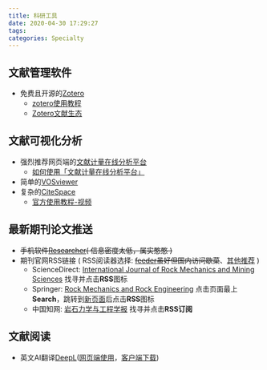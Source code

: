 ```yaml
---
title: 科研工具
date: 2020-04-30 17:29:27
tags:
categories: Specialty
---
```



## 文献管理软件

* 免费且开源的[Zotero](https://www.zotero.org)
	+ [zotero使用教程](https://zhuanlan.zhihu.com/p/28325366) 
	+ [Zotero文献生态](https://zhuanlan.zhihu.com/zotero)


## 文献可视化分析

* 强烈推荐网页端的[文献计量在线分析平台](https://bibliometric.com)
	+ [如何使用「文献计量在线分析平台」](https://mp.weixin.qq.com/s/416yyN5wyoEzB01ZAab9mg)
* 简单的[VOSviewer](https://www.vosviewer.com/)
* 复杂的[CiteSpace](http://cluster.cis.drexel.edu/~cchen/citespace/)
	+ [官方使用教程-视频](https://www.youtube.com/playlist?list=PLmiSknH78BpQqEqsBT5D7REAyvHkPM7JL)


## 最新期刊论文推送

* ~~手机软件[Researcher](https://www.researcher-app.com/)( 信息密度太低，属实憨憨 )~~
* 期刊官网RSS链接 ( RSS阅读器选择: ~~[feeder](https://feeder.co)虽好但国内访问歇菜~~、[其他推荐](
https://www.zhihu.com/question/28808592/answer/866134265) )
	+ ScienceDirect: [International Journal of Rock Mechanics and Mining Sciences](https://www.sciencedirect.com/journal/international-journal-of-rock-mechanics-and-mining-sciences) 找寻并点击**RSS**图标
	+ Springer: [Rock Mechanics and Rock Engineering](https://www.springer.com/journal/603) 点击页面最上**Search**，跳转到[新页面](https://link.springer.com/search?query=&search-within=Journal&facet-journal-id=603)后点击**RSS**图标
	+ 中国知网: [岩石力学与工程学报](http://navi.cnki.net/KNavi/JournalDetail?pcode=CJFD&pykm=YSLX) 找寻并点击**RSS订阅**


## 文献阅读

* 英文AI翻译[DeepL](https://www.deepl.com/home)([网页端使用](https://www.deepl.com/translator)，[客户端下载](https://www.deepl.com/app))